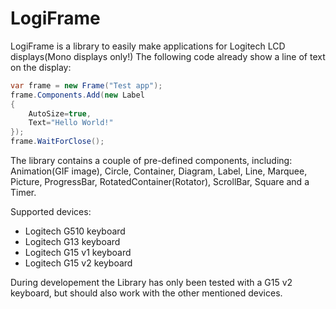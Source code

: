 LogiFrame
=========
LogiFrame is a library to easily make applications for Logitech LCD displays(Mono displays only!)
The following code already show a line of text on the display:
```C#
var frame = new Frame("Test app");
frame.Components.Add(new Label
{
	AutoSize=true,
	Text="Hello World!"
});
frame.WaitForClose();
```
The library contains a couple of pre-defined components, including: Animation(GIF image), Circle, Container, Diagram, Label, Line, Marquee, Picture, ProgressBar, RotatedContainer(Rotator), ScrollBar, Square and a Timer.

Supported devices:

- Logitech G510 keyboard
- Logitech G13 keyboard
- Logitech G15 v1 keyboard
- Logitech G15 v2 keyboard

During developement the Library has only been tested with a G15 v2 keyboard, 
but should also work with the other mentioned devices.
